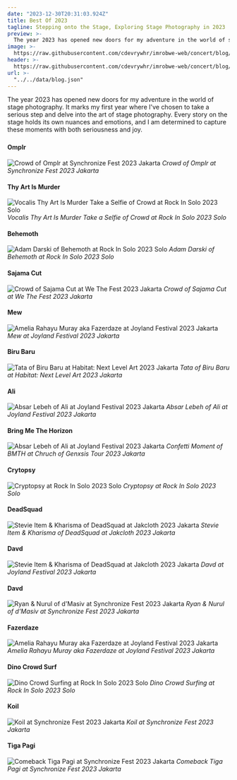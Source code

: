 ```yaml
---
date: "2023-12-30T20:31:03.924Z"
title: Best Of 2023
tagline: Stepping onto the Stage, Exploring Stage Photography in 2023
preview: >-
  The year 2023 has opened new doors for my adventure in the world of stage photography. It marks my first year where I've chosen to take a serious step and delve into the art of stage photography. Every story on the stage holds its own nuances and emotions, and I am determined to capture these moments with both seriousness and joy.
image: >-
  https://raw.githubusercontent.com/cdevrywhr/imrobwe-web/concert/blog/ris23/edane.jpg
header: >-
  https://raw.githubusercontent.com/cdevrywhr/imrobwe-web/concert/blog/ris23/behemoth.jpg
url: >-
  "../../data/blog.json"
---
```


The year 2023 has opened new doors for my adventure in the world of stage photography. It marks my first year where I've chosen to take a serious step and delve into the art of stage photography. Every story on the stage holds its own nuances and emotions, and I am determined to capture these moments with both seriousness and joy.

###

###

###

#### Omplr

![Crowd of Omplr at Synchronize Fest 2023 Jakarta](https://raw.githubusercontent.com/cdevrywhr/imrobwe-web/concert/blog/bestof2023/ompur.jpg)
_Crowd of Omplr at Synchronize Fest 2023 Jakarta_

#### Thy Art Is Murder

![Vocalis Thy Art Is Murder Take a Selfie of Crowd at Rock In Solo 2023 Solo](https://raw.githubusercontent.com/cdevrywhr/imrobwe-web/concert/blog/bestof2023/thyartismurder.jpg)
_Vocalis Thy Art Is Murder Take a Selfie of Crowd at Rock In Solo 2023 Solo_

#### Behemoth

![Adam Darski of Behemoth at Rock In Solo 2023 Solo](https://raw.githubusercontent.com/cdevrywhr/imrobwe-web/concert/blog/bestof2023/behemoth.jpg)
_Adam Darski of Behemoth at Rock In Solo 2023 Solo_

#### Sajama Cut

![Crowd of Sajama Cut at We The Fest 2023 Jakarta](https://raw.githubusercontent.com/cdevrywhr/imrobwe-web/concert/blog/bestof2023/sajamacut.jpg)
_Crowd of Sajama Cut at We The Fest 2023 Jakarta_

#### Mew

![Amelia Rahayu Muray aka Fazerdaze at Joyland Festival 2023 Jakarta](https://raw.githubusercontent.com/cdevrywhr/imrobwe-web/concert/blog/bestof2023/mew.jpg)
_Mew at Joyland Festival 2023 Jakarta_

#### Biru Baru

![Tata of Biru Baru at Habitat: Next Level Art 2023 Jakarta](https://raw.githubusercontent.com/cdevrywhr/imrobwe-web/concert/blog/bestof2023/birubaru.jpg)
_Tata of Biru Baru at Habitat: Next Level Art 2023 Jakarta_

#### Ali

![Absar Lebeh of Ali at Joyland Festival 2023 Jakarta](https://raw.githubusercontent.com/cdevrywhr/imrobwe-web/concert/blog/bestof2023/ali.jpg)
_Absar Lebeh of Ali at Joyland Festival 2023 Jakarta_

#### Bring Me The Horizon

![Absar Lebeh of Ali at Joyland Festival 2023 Jakarta](https://raw.githubusercontent.com/cdevrywhr/imrobwe-web/concert/blog/bestof2023/bmth.jpg)
_Confetti Moment of BMTH at Chruch of Genxsis Tour 2023 Jakarta_

#### Crytopsy

![Cryptopsy at Rock In Solo 2023 Solo](https://raw.githubusercontent.com/cdevrywhr/imrobwe-web/concert/blog/bestof2023/crytopsy.jpg)
_Cryptopsy at Rock In Solo 2023 Solo_

#### DeadSquad

![Stevie Item & Kharisma of DeadSquad at Jakcloth 2023 Jakarta](https://raw.githubusercontent.com/cdevrywhr/imrobwe-web/concert/blog/bestof2023/deadsquad.jpg)
_Stevie Item & Kharisma of DeadSquad at Jakcloth 2023 Jakarta_

#### Davd

![Stevie Item & Kharisma of DeadSquad at Jakcloth 2023 Jakarta](https://raw.githubusercontent.com/cdevrywhr/imrobwe-web/concert/blog/bestof2023/davd.jpg)
_Davd at Joyland Festival 2023 Jakarta_

#### Davd

![Ryan & Nurul of d'Masiv at Synchronize Fest 2023 Jakarta ](https://raw.githubusercontent.com/cdevrywhr/imrobwe-web/concert/blog/bestof2023/dmasiv.jpg)
_Ryan & Nurul of d'Masiv at Synchronize Fest 2023 Jakarta_

#### Fazerdaze

![Amelia Rahayu Muray aka Fazerdaze at Joyland Festival 2023 Jakarta](https://raw.githubusercontent.com/cdevrywhr/imrobwe-web/concert/blog/bestof2023/fazerdaze.jpg)
_Amelia Rahayu Muray aka Fazerdaze at Joyland Festival 2023 Jakarta_

#### Dino Crowd Surf

![Dino Crowd Surfing at Rock In Solo 2023 Solo](https://raw.githubusercontent.com/cdevrywhr/imrobwe-web/concert/blog/bestof2023/ris.jpg)
_Dino Crowd Surfing at Rock In Solo 2023 Solo_

#### Koil

![Koil at Synchronize Fest 2023 Jakarta](https://raw.githubusercontent.com/cdevrywhr/imrobwe-web/concert/blog/bestof2023/koil.jpg)
_Koil at Synchronize Fest 2023 Jakarta_

#### Tiga Pagi

![Comeback Tiga Pagi at Synchronize Fest 2023 Jakarta](https://raw.githubusercontent.com/cdevrywhr/imrobwe-web/concert/blog/bestof2023/tigapagi.jpg)
_Comeback Tiga Pagi at Synchronize Fest 2023 Jakarta_

